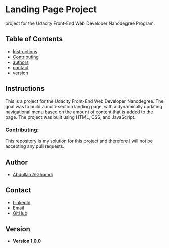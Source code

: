# Landing Page Project
 project for the Udacity Front-End Web Developer Nanodegree Program.

## Table of Contents

* [Instructions](#instructions)
* [Contributing](#contributing)
* [authors](#authors)
* [contact](#contact)
* [version](#version)


## Instructions
This is a project for the Udacity Front-End Web Developer Nanodegree. The goal was to build a multi-section landing page, with a dynamically updating navigational menu based on the amount of content that is added to the page. The project was built using HTML, CSS, and JavaScript.


### Contributing: 

 This repository is my solution for this project and therefore I will not be accepting any pull requests.

## Author

* [Abdullah AlGhamdi](https://www.linkedin.com/in/abdullah-alghamdi067/)

## Contact

* [LinkedIn](https://www.linkedin.com/in/abdullah-alghamdi067/)
* [Email](mailto:alghamdiabdullah067@gmail.com)
* [GitHub](https://github.com/xlizro )

## Version

* **Version 1.0.0**
